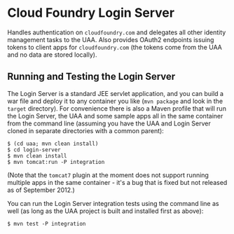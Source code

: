 # Cloud Foundry Login Server

Handles authentication on `cloudfoundry.com` and delegates all other
identity management tasks to the UAA.  Also provides OAuth2 endpoints
issuing tokens to client apps for `cloudfoundry.com` (the tokens come
from the UAA and no data are stored locally).

## Running and Testing the Login Server

The Login Server is a standard JEE servlet application, and you can
build a war file and deploy it to any container you like (`mvn
package` and look in the `target` directory).  For convenience there
is also a Maven profile that will run the Login Server, the UAA and
some sample apps all in the same container from the command line
(assuming you have the UAA and Login Server cloned in separate
directories with a common parent):

    $ (cd uaa; mvn clean install)
    $ cd login-server
    $ mvn clean install
    $ mvn tomcat:run -P integration

(Note that the `tomcat7` plugin at the moment does not support running
multiple apps in the same container - it's a bug that is fixed but not
released as of September 2012.)

You can run the Login Server integration tests using the command line
as well (as long as the UAA project is built and installed first as
above):

    $ mvn test -P integration

